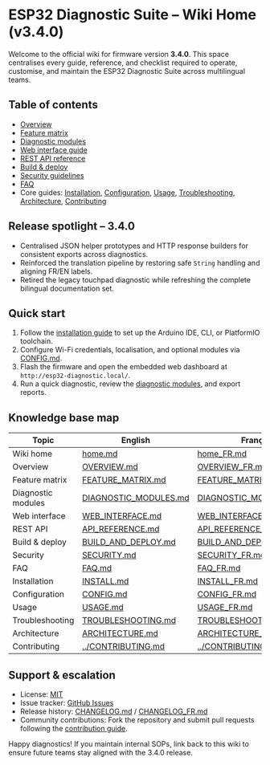 # ESP32 Diagnostic Suite – Wiki Home (v3.4.0)

Welcome to the official wiki for firmware version **3.4.0**. This space centralises every guide, reference, and checklist required
to operate, customise, and maintain the ESP32 Diagnostic Suite across multilingual teams.

## Table of contents
- [Overview](OVERVIEW.md)
- [Feature matrix](FEATURE_MATRIX.md)
- [Diagnostic modules](DIAGNOSTIC_MODULES.md)
- [Web interface guide](WEB_INTERFACE.md)
- [REST API reference](API_REFERENCE.md)
- [Build & deploy](BUILD_AND_DEPLOY.md)
- [Security guidelines](SECURITY.md)
- [FAQ](FAQ.md)
- Core guides: [Installation](INSTALL.md), [Configuration](CONFIG.md), [Usage](USAGE.md), [Troubleshooting](TROUBLESHOOTING.md),
  [Architecture](ARCHITECTURE.md), [Contributing](../CONTRIBUTING.md)

## Release spotlight – 3.4.0
- Centralised JSON helper prototypes and HTTP response builders for consistent exports across diagnostics.
- Reinforced the translation pipeline by restoring safe `String` handling and aligning FR/EN labels.
- Retired the legacy touchpad diagnostic while refreshing the complete bilingual documentation set.

## Quick start
1. Follow the [installation guide](INSTALL.md) to set up the Arduino IDE, CLI, or PlatformIO toolchain.
2. Configure Wi-Fi credentials, localisation, and optional modules via [CONFIG.md](CONFIG.md).
3. Flash the firmware and open the embedded web dashboard at `http://esp32-diagnostic.local/`.
4. Run a quick diagnostic, review the [diagnostic modules](DIAGNOSTIC_MODULES.md), and export reports.

## Knowledge base map
| Topic | English | Français |
|-------|---------|----------|
| Wiki home | [home.md](home.md) | [home_FR.md](home_FR.md) |
| Overview | [OVERVIEW.md](OVERVIEW.md) | [OVERVIEW_FR.md](OVERVIEW_FR.md) |
| Feature matrix | [FEATURE_MATRIX.md](FEATURE_MATRIX.md) | [FEATURE_MATRIX_FR.md](FEATURE_MATRIX_FR.md) |
| Diagnostic modules | [DIAGNOSTIC_MODULES.md](DIAGNOSTIC_MODULES.md) | [DIAGNOSTIC_MODULES_FR.md](DIAGNOSTIC_MODULES_FR.md) |
| Web interface | [WEB_INTERFACE.md](WEB_INTERFACE.md) | [WEB_INTERFACE_FR.md](WEB_INTERFACE_FR.md) |
| REST API | [API_REFERENCE.md](API_REFERENCE.md) | [API_REFERENCE_FR.md](API_REFERENCE_FR.md) |
| Build & deploy | [BUILD_AND_DEPLOY.md](BUILD_AND_DEPLOY.md) | [BUILD_AND_DEPLOY_FR.md](BUILD_AND_DEPLOY_FR.md) |
| Security | [SECURITY.md](SECURITY.md) | [SECURITY_FR.md](SECURITY_FR.md) |
| FAQ | [FAQ.md](FAQ.md) | [FAQ_FR.md](FAQ_FR.md) |
| Installation | [INSTALL.md](INSTALL.md) | [INSTALL_FR.md](INSTALL_FR.md) |
| Configuration | [CONFIG.md](CONFIG.md) | [CONFIG_FR.md](CONFIG_FR.md) |
| Usage | [USAGE.md](USAGE.md) | [USAGE_FR.md](USAGE_FR.md) |
| Troubleshooting | [TROUBLESHOOTING.md](TROUBLESHOOTING.md) | [TROUBLESHOOTING_FR.md](TROUBLESHOOTING_FR.md) |
| Architecture | [ARCHITECTURE.md](ARCHITECTURE.md) | [ARCHITECTURE_FR.md](ARCHITECTURE_FR.md) |
| Contributing | [../CONTRIBUTING.md](../CONTRIBUTING.md) | [../CONTRIBUTING_FR.md](../CONTRIBUTING_FR.md) |

## Support & escalation
- License: [MIT](../LICENSE)
- Issue tracker: [GitHub Issues](https://github.com/ESP32-Diagnostic/ESP32-Diagnostic/issues)
- Release history: [CHANGELOG.md](../CHANGELOG.md) / [CHANGELOG_FR.md](../CHANGELOG_FR.md)
- Community contributions: Fork the repository and submit pull requests following the [contribution guide](../CONTRIBUTING.md).

Happy diagnostics! If you maintain internal SOPs, link back to this wiki to ensure future teams stay aligned with the 3.4.0 release.

